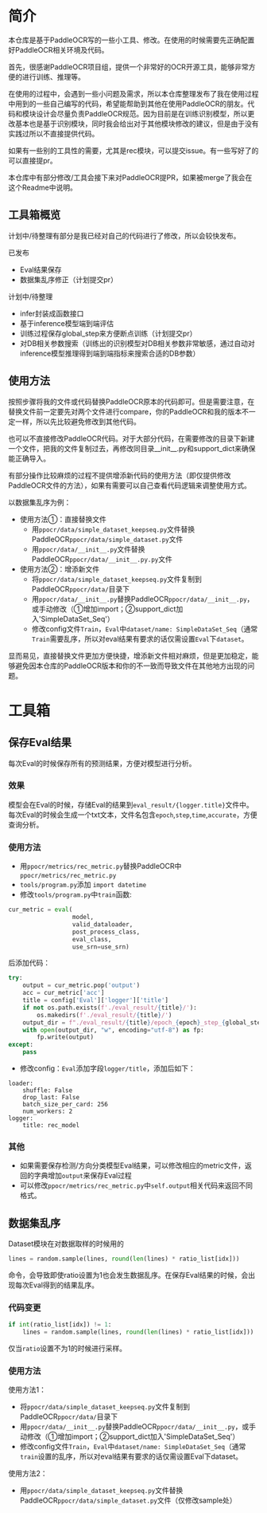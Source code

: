 # 简介
本仓库是基于PaddleOCR写的一些小工具、修改。在使用的时候需要先正确配置好PaddleOCR相关环境及代码。

首先，很感谢PaddleOCR项目组，提供一个非常好的OCR开源工具，能够非常方便的进行训练、推理等。

在使用的过程中，会遇到一些小问题及需求，所以本仓库整理发布了我在使用过程中用到的一些自己编写的代码，希望能帮助到其他在使用PaddleOCR的朋友。代码和模块设计会尽量负责PaddleOCR规范。因为目前是在训练识别模型，所以更改基本也是基于识别模块，同时我会给出对于其他模块修改的建议，但是由于没有实践过所以不直接提供代码。

如果有一些别的工具性的需要，尤其是rec模块，可以提交issue。有一些写好了的可以直接提pr。

本仓库中有部分修改/工具会接下来对PaddleOCR提PR，如果被merge了我会在这个Readme中说明。

## 工具箱概览
计划中/待整理有部分是我已经对自己的代码进行了修改，所以会较快发布。

已发布
- Eval结果保存
- 数据集乱序修正（计划提交pr）

计划中/待整理
- infer封装成函数接口
- 基于inference模型端到端评估
- 训练过程保存global_step来方便断点训练（计划提交pr）
- 对DB相关参数搜索（训练出的识别模型对DB相关参数非常敏感，通过自动对inference模型推理得到端到端指标来搜索合适的DB参数）
## 使用方法
按照步骤将我的文件或代码替换PaddleOCR原本的代码即可。但是需要注意，在替换文件前一定要先对两个文件进行compare，你的PaddleOCR和我的版本不一定一样，所以先比较避免修改到其他代码。

也可以不直接修改PaddleOCR代码。对于大部分代码，在需要修改的目录下新建一个文件，把我的文件复制过去，再修改同目录__init__.py和support_dict来确保能正确导入。

有部分操作比较麻烦的过程不提供增添新代码的使用方法（即仅提供修改PaddleOCR文件的方法），如果有需要可以自己查看代码逻辑来调整使用方式。

以数据集乱序为例：
- 使用方法①：直接替换文件
  - 用```ppocr/data/simple_dataset_keepseq.py```文件替换PaddleOCR```ppocr/data/simple_dataset.py```文件
  - 用```ppocr/data/__init__.py```文件替换PaddleOCR```ppocr/data/__init__.py.py```文件
- 使用方法②：增添新文件
    - 将```ppocr/data/simple_dataset_keepseq.py```文件复制到PaddleOCR```ppocr/data/```目录下
    - 用```ppocr/data/__init__.py```替换PaddleOCR```ppocr/data/__init__.py```，或手动修改（①增加import；②support_dict加入'SimpleDataSet_Seq'）
    - 修改config文件```Train```，```Eval```中```dataset/name: SimpleDataSet_Seq```（通常```Train```需要乱序，所以对eval结果有要求的话仅需设置```Eval```下```dataset```。

显而易见，直接替换文件更加方便快捷，增添新文件相对麻烦，但是更加稳定，能够避免因本仓库的PaddleOCR版本和你的不一致而导致文件在其他地方出现的问题。


# 工具箱
## 保存Eval结果
每次Eval的时候保存所有的预测结果，方便对模型进行分析。

### 效果
模型会在Eval的时候，存储Eval的结果到```eval_result/{logger.title}```文件中。每次Eval的时候会生成一个txt文本，文件名包含```epoch```,```step```,```time```,```accurate```，方便查询分析。

### 使用方法
- 用```ppocr/metrics/rec_metric.py```替换PaddleOCR中```ppocr/metrics/rec_metric.py```
- ```tools/program.py```添加 ```import datetime```
- 修改```tools/program.py```中```train```函数:
```python
cur_metric = eval(
                  model,
                  valid_dataloader,
                  post_process_class,
                  eval_class,
                  use_srn=use_srn)
```
后添加代码：
```python
try:
    output = cur_metric.pop('output')
    acc = cur_metric['acc']
    title = config['Eval']['logger']['title']
    if not os.path.exists(f'./eval_result/{title}/'):
        os.makedirs(f'./eval_result/{title}/')
    output_dir = f"./eval_result/{title}/epoch_{epoch}_step_{global_step}_{datetime.datetime.now().strftime('%Y%m%d%H%M%S')}_acc_{acc}.txt"
    with open(output_dir, "w", encoding="utf-8") as fp:
        fp.write(output)
except:
    pass
```
- 修改config：```Eval```添加字段```logger/title```，添加后如下：
```angular2html
loader:
    shuffle: False
    drop_last: False
    batch_size_per_card: 256
    num_workers: 2
logger:
    title: rec_model

```

### 其他
- 如果需要保存检测/方向分类模型Eval结果，可以修改相应的metric文件，返回的字典增加```output```来保存Eval过程
- 可以修改```ppocr/metrics/rec_metric.py```中```self.output```相关代码来返回不同格式。
## 数据集乱序
Dataset模块在对数据取样的时候用的 
``` python
lines = random.sample(lines, round(len(lines) * ratio_list[idx]))
```
命令，会导致即使ratio设置为1也会发生数据乱序。在保存Eval结果的时候，会出现每次Eval得到的结果乱序。

### 代码变更
```python
if int(ratio_list[idx]) != 1:
    lines = random.sample(lines, round(len(lines) * ratio_list[idx]))
```
仅当```ratio```设置不为1的时候进行采样。

### 使用方法
使用方法1：
- 将```ppocr/data/simple_dataset_keepseq.py```文件复制到PaddleOCR```ppocr/data/```目录下
- 用```ppocr/data/__init__.py```替换PaddleOCR```ppocr/data/__init__.py```，或手动修改（①增加import；②support_dict加入'SimpleDataSet_Seq'）
- 修改config文件```Train```，```Eval```中```dataset/name: SimpleDataSet_Seq```（通常```train```设置的乱序，所以对eval结果有要求的话仅需设置Eval下dataset。

使用方法2：
- 用```ppocr/data/simple_dataset_keepseq.py```文件替换PaddleOCR```ppocr/data/simple_dataset.py```文件（仅修改sample处）
